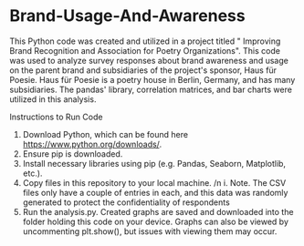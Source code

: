 # Brand-Usage-And-Awareness
This Python code was created and utilized in a project titled " Improving Brand Recognition and Association for Poetry Organizations". This code was used to analyze survey responses about brand awareness and usage on the parent brand and subsidiaries of the project's sponsor, Haus für Poesie. Haus für Poesie is a poetry house in Berlin, Germany, and has many subsidiaries. The pandas' library, correlation matrices, and bar charts were utilized in this analysis.

Instructions to Run Code

1. Download Python, which can be found here https://www.python.org/downloads/.
2. Ensure pip is downloaded.
3. Install necessary libraries using pip (e.g. Pandas, Seaborn, Matplotlib, etc.).
4. Copy files in this repository to your local machine. /n
    i. Note. The CSV files only have a couple of entries in each, and this data was randomly generated to protect the confidentiality of respondents
6. Run the analysis.py. Created graphs are saved and downloaded into the folder holding this code on your device. Graphs can also be viewed by uncommenting plt.show(), but issues with viewing them may occur.
